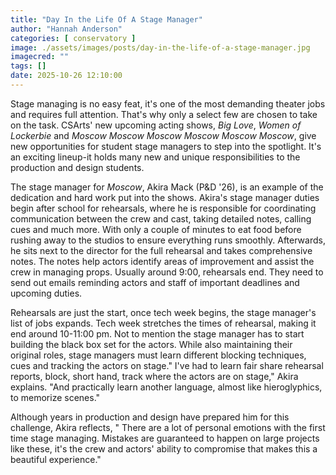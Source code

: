 ```yaml
---
title: "Day In the Life Of A Stage Manager"
author: "Hannah Anderson"
categories: [ conservatory ]
image: ./assets/images/posts/day-in-the-life-of-a-stage-manager.jpg
imagecred: ""
tags: []
date: 2025-10-26 12:10:00
---
```


Stage managing is no easy feat, it's one of the most demanding theater jobs and requires full attention. That\'s why only a select few are chosen to take on the task. CSArts\' new upcoming acting shows, *Big Love*, *Women of Lockerbie* and *Moscow Moscow Moscow Moscow Moscow Moscow*, give new opportunities for student stage managers to step into the spotlight. It's an exciting lineup-it holds many new and unique responsibilities to the production and design students.

The stage manager for *Moscow*, Akira Mack (P&D '26), is an example of the dedication and hard work put into the shows. Akira\'s stage manager duties begin after school for rehearsals, where he is responsible for coordinating communication between the crew and cast, taking detailed notes, calling cues and much more. With only a couple of minutes to eat food before rushing away to the studios to ensure everything runs smoothly. Afterwards, he sits next to the director for the full rehearsal and takes comprehensive notes. The notes help actors identify areas of improvement and assist the crew in managing props. Usually around 9:00, rehearsals end. They need to send out emails reminding actors and staff of important deadlines and upcoming duties.

Rehearsals are just the start, once tech week begins, the stage manager\'s list of jobs expands. Tech week stretches the times of rehearsal, making it end around 10-11:00 pm. Not to mention the stage manager has to start building the black box set for the actors. While also maintaining their original roles, stage managers must learn different blocking techniques, cues and tracking the actors on stage." I've had to learn fair share rehearsal reports, block, short hand, track where the actors are on stage," Akira explains. "And practically learn another language, almost like hieroglyphics, to memorize scenes."

Although years in production and design have prepared him for this challenge, Akira reflects, " There are a lot of personal emotions with the first time stage managing. Mistakes are guaranteed to happen on large projects like these, it's the crew and actors\' ability to compromise that makes this a beautiful experience."